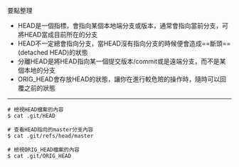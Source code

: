 要點整理
- HEAD是一個指標，會指向某個本地端分支或版本，通常會指向當前分支，可將HEAD當成目前所在的分支
- HEAD不一定總會指向分支，當HEAD沒有指向分支的時候便會造成==斷頭== (detached HEAD)的狀態
- 分離HEAD是將HEAD指向某一個提交版本/commit或是遠端分支，而不是某個本地的分支
- ORIG_HEAD會存放HEAD的狀態，讓你在進行較危險的操作時，隨時可以回覆之前的狀態

---

```
# 檢視HEAD檔案的內容
$ cat .git/HEAD
```

```
# 查看HEAD指向的master分支內容
$ cat .git/refs/head/master
```

```
# 檢視ORIG_HEAD檔案的內容
$ cat .git/ORIG_HEAD
```